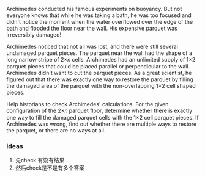 Archimedes conducted his famous experiments on buoyancy. But not everyone knows that while he was taking a bath, he was too focused and didn't notice the moment when the water overflowed over the edge of the bath and flooded the floor near the wall. His expensive parquet was irreversibly damaged!

Archimedes noticed that not all was lost, and there were still several undamaged parquet pieces. The parquet near the wall had the shape of a long narrow stripe of 2×𝑛
 cells. Archimedes had an unlimited supply of 1×2
 parquet pieces that could be placed parallel or perpendicular to the wall. Archimedes didn't want to cut the parquet pieces. As a great scientist, he figured out that there was exactly one way to restore the parquet by filling the damaged area of the parquet with the non-overlapping 1×2
 cell shaped pieces.

Help historians to check Archimedes' calculations. For the given configuration of the 2×𝑛
 parquet floor, determine whether there is exactly one way to fill the damaged parquet cells with the 1×2
 cell parquet pieces. If Archimedes was wrong, find out whether there are multiple ways to restore the parquet, or there are no ways at all.

 ### ideas
 1. 先check 有没有结果
 2. 然后check是不是有多个答案